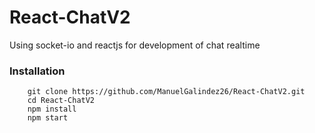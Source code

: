 # React-ChatV2
Using socket-io and reactjs for development of chat realtime

### Installation
``` 
    git clone https://github.com/ManuelGalindez26/React-ChatV2.git
    cd React-ChatV2
    npm install
    npm start
```
